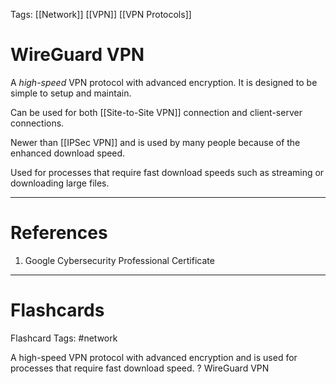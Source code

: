 Tags: [[Network]] [[VPN]] [[VPN Protocols]]
# WireGuard VPN

A *high-speed* VPN protocol with advanced encryption. It is designed to be simple to setup and maintain.

Can be used for both [[Site-to-Site VPN]] connection and client-server connections.

Newer than [[IPSec VPN]] and is used by many people because of the enhanced download speed.

Used for processes that require fast download speeds such as streaming or downloading large files.

---
# References

1. Google Cybersecurity Professional Certificate

---
# Flashcards

Flashcard Tags: #network 

A high-speed VPN protocol with advanced encryption and is used for processes that require fast download speed.
?
WireGuard VPN